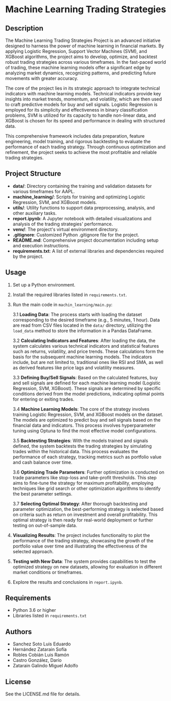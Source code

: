 
#  Machine Learning Trading Strategies

## Description

The Machine Learning Trading Strategies Project is an advanced initiative designed to harness the power of machine learning in financial markets. By applying Logistic Regression, Support Vector Machines (SVM), and XGBoost algorithms, the project aims to develop, optimize, and backtest robust trading strategies across various timeframes. In the fast-paced world of trading, these machine learning models offer a significant edge by analyzing market dynamics, recognizing patterns, and predicting future movements with greater accuracy.

The core of the project lies in its strategic approach to integrate technical indicators with machine learning models. Technical indicators provide key insights into market trends, momentum, and volatility, which are then used to craft predictive models for buy and sell signals. Logistic Regression is employed for its simplicity and effectiveness in binary classification problems, SVM is utilized for its capacity to handle non-linear data, and XGBoost is chosen for its speed and performance in dealing with structured data.

This comprehensive framework includes data preparation, feature engineering, model training, and rigorous backtesting to evaluate the performance of each trading strategy. Through continuous optimization and refinement, the project seeks to achieve the most profitable and reliable trading strategies.



## Project Structure

- **data/**: Directory containing the training and validation datasets for various timeframes for AAPL. 
- **machine_learning/**: Scripts for training and optimizing Logistic Regression, SVM, and XGBoost models.
- **utils/**: Utility functions to support data preprocessing, analysis, and other auxiliary tasks.
- **report.ipynb**: A Jupyter notebook with detailed visualizations and analysis of the trading strategies' performance.
- **venv/**: The project's virtual environment directory.
- **.gitignore**: Customized Python .gitignore file for the project.
- **README.md**: Comprehensive project documentation including setup and execution instructions.
- **requirements.txt**: A list of external libraries and dependencies required by the project.

## Usage

1. Set up a Python environment.
2. Install the required libraries listed in `requirements.txt`.
3. Run the main code in `machin_learning/main.py`:

    3.1 **Loading Data**: The process starts with loading the dataset corresponding to the desired timeframe (e.g., 5 minutes, 1 hour). Data are read from CSV files located in the `data/` directory, utilizing the `load_data` method to store the information in a Pandas DataFrame.

    3.2 **Calculating Indicators and Features**: After loading the data, the system calculates various technical indicators and statistical features such as returns, volatility, and price trends. These calculations form the basis for the subsequent machine learning models. The indicators include, but are not limited to, traditional ones like RSI and SMA, as well as derived features like price lags and volatility measures.

    3.3 **Defining Buy/Sell Signals**: Based on the calculated features, buy and sell signals are defined for each machine learning model (Logistic Regression, SVM, XGBoost). These signals are determined by specific conditions derived from the model predictions, indicating optimal points for entering or exiting trades.

    3.4 **Machine Learning Models**: The core of the strategy involves training Logistic Regression, SVM, and XGBoost models on the dataset. The models are optimized to predict buy and sell signals based on the financial data and indicators. This process involves hyperparameter tuning using Optuna to find the most effective model configurations.

    3.5 **Backtesting Strategies**: With the models trained and signals defined, the system backtests the trading strategies by simulating trades within the historical data. This process evaluates the performance of each strategy, tracking metrics such as portfolio value and cash balance over time.

    3.6 **Optimizing Trade Parameters**: Further optimization is conducted on trade parameters like stop-loss and take-profit thresholds. This step aims to fine-tune the strategy for maximum profitability, employing techniques like grid search or other optimization algorithms to identify the best parameter settings.

    3.7 **Selecting Optimal Strategy**: After thorough backtesting and parameter optimization, the best-performing strategy is selected based on criteria such as return on investment and overall profitability. This optimal strategy is then ready for real-world deployment or further testing on out-of-sample data.

4. **Visualizing Results**: The project includes functionality to plot the performance of the trading strategy, showcasing the growth of the portfolio value over time and illustrating the effectiveness of the selected approach.

5. **Testing with New Data**: The system provides capabilities to test the optimized strategy on new datasets, allowing for evaluation in different market conditions or timeframes.

6. Explore the results and conclusions in `report.ipynb`.


## Requirements

- Python 3.6 or higher
- Libraries listed in `requirements.txt`

## Authors

- Sanchez Soto Luis Eduardo
- Hernández Zatarain Sofía
- Robles Cobián Luis Ramón
- Castro González, Darío
- Zatarain Galindo Miguel Adolfo



## License

See the LICENSE.md file for details.

